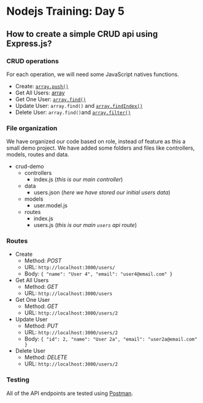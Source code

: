 # Nodejs Training: Day 5

## How to create a simple CRUD api using Express.js?

### CRUD operations

For each operation, we will need some JavaScript natives functions.

- Create: [`array.push()`](https://developer.mozilla.org/en-US/docs/Web/JavaScript/Reference/Global_Objects/Array/push)
- Get All Users: [array](https://developer.mozilla.org/en-US/docs/Web/JavaScript/Reference/Global_Objects/Array)
- Get One User: [`array.find()`](https://developer.mozilla.org/en-US/docs/Web/JavaScript/Reference/Global_Objects/Array/find)
- Update User: `array.find()` and [`array.findIndex()`](https://developer.mozilla.org/en-US/docs/Web/JavaScript/Reference/Global_Objects/Array/findIndex)
- Delete User: `array.find()`and [`array.filter()`](https://developer.mozilla.org/en-US/docs/Web/JavaScript/Reference/Global_Objects/Array/filter)

### File organization

We have organized our code based on role, instead of feature as this a small demo project. We have added some folders and files like controllers, models, routes and data.

- crud-demo
  - controllers
    - index.js (_this is our main controller_)
  - data
    - users.json (_here we have stored our initial users data_)
  - models
    - user.model.js
  - routes
    - index.js
    - users.js (_this is our main `users` api route_)

### Routes

- Create
  - Method: _POST_
  - URL: `http://localhost:3000/users/`
  - Body: `{ "name": "User 4", "email": "user4@email.com" }`
- Get All Users
  - Method: _GET_
  - URL: `http://localhost:3000/users`
- Get One User
  - Method: _GET_
  - URL: `http://localhost:3000/users/2`
- Update User
  - Method: _PUT_
  - URL: `http://localhost:3000/users/2`
  - Body: `{ "id": 2, "name": "User 2a", "email": "user2a@email.com" }`
- Delete User
  - Method: _DELETE_
  - URL: `http://localhost:3000/users/2`

### Testing

All of the API endpoints are tested using [Postman](https://www.postman.com/).
